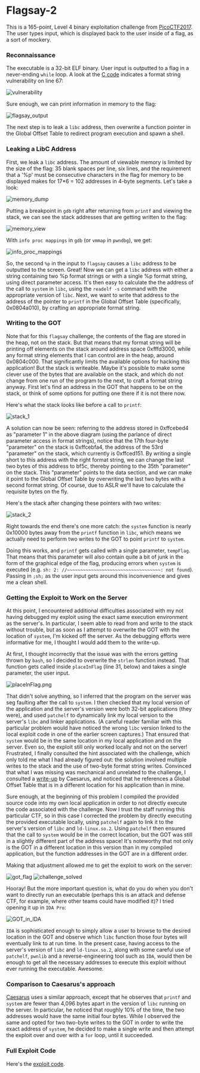 # Flagsay-2

This is a 165-point, Level 4 binary exploitation challenge from [PicoCTF2017](https://2017game.picoctf.com). The user types input, which is displayed back to the user inside of a flag, as a sort of mockery.

### Reconnaissance

The executable is a 32-bit ELF binary. User input is outputted to a flag in a never-ending `while` loop. A look at the [C code](./flagsay-2.c) indicates a format string vulnerability on line 67:

![vulnerability](./vulnerability.png)

Sure enough, we can print information in memory to the flag:

![flagsay_output](./flagsay_output.png)

The next step is to leak a `libc` address, then overwrite a function pointer in the Global Offset Table to redirect program execution and spawn a shell.

### Leaking a LibC Address

First, we leak a `libc` address. The amount of viewable memory is limited by the size of the flag: 35 blank spaces per line, six lines, and the requirement that a '%p' must be
consecutive characters in the flag for memory to be displayed makes for 17*6 = 102 addresses in 4-byte segments. Let's take a look:

![memory_dump](./memory_dump.png)

Putting a breakpoint in `gdb` right after returning from `printf` and viewing the stack, we can see the stack addresses that are getting written to the flag:

![memory_view](./memory_view.png)

With `info proc mappings` in `gdb` (or `vmmap` in `pwndbg`), we get:

![info_proc_mappings](./info_proc_mappings.png)

So, the second `%p` in the input to `flagsay` causes a `libc` address to be outputted to the screen. Great! Now we can get a `libc` address with either a string containing two %p format strings or with a single %p format string, using direct parameter access. It's then easy to calculate the the address of the call to `system` in `libc`, using the `readelf -s` command with the appropriate version of `libc`. Next, we want to write that address to the address of the pointer to `printf` in the Global Offset Table (specifically, 0x0804a010), by crafting an appropriate format string.

### Writing to the GOT

Note that for this `flagsay` challenge, the contents of the flag are stored in the heap, not on the stack. But that means that my format string will be printing off elements on the stack around address space 0xfffd3000, while any format string elements that I can control are in the heap, around 0x0804c000. That significantly limits the available options for hacking this application! But the stack is writeable. Maybe it's possible to make some clever use of the bytes that are available on the stack, and which do not change from one run of the program to the next, to craft a format string anyway. First let's find an address in the GOT that happens to be on the stack, or think of some options for putting one there if it is not there now.

Here's what the stack looks like before a call to `printf`:

![stack_1](./stack_1.png)

A solution can now be seen: referring to the address stored in 0xffcebed4 as "parameter 1" in the above diagram (using the parlance of direct parameter access in format strings), notice that the 17th four-byte "parameter" on the stack is 0xffcebfa4, the address of the 53rd "parameter" on the stack, which currently is 0xffced151. By writing a single short to this address with the right format string, we can
change the last two bytes of this address to bf5c, thereby pointing to the 35th "parameter" on the stack. This "parameter" points to the data section, and we can make it point to the Global Offset Table by overwriting the last two bytes with a second format string. Of course, due to ASLR we'll have to calculate the requisite bytes on the fly.

Here's the stack after changing these pointers with two writes:

![stack_2](./stack_2.png)

Right towards the end there's one more catch: the `system` function is nearly 0x10000 bytes away from the `printf` function in `libc`, which means we actually need to perform two writes to the GOT to point `printf` to `system`.

Doing this works, and `printf` gets called with a single parameter, `tempFlag`. That means that this parameter will also contain quite a bit of junk in the form of the graphical edge of the flag, producing errors when `system` is executed (e.g. `sh: 2: //~~~~~~~~~~~~~~~~~~~~~~~~~~~~~~~~~~~: not found`). Passing in `;sh;` as the user input gets around this inconvenience and gives me a clean shell.

### Getting the Exploit to Work on the Server

At this point, I encountered additional difficulties associated with my not having debugged my exploit using the exact same execution environment as the server's. In particular, I seem able to read from and write to the stack without trouble, but as soon as I attempt to overwrite the GOT with the location of `system`, I'm kicked off the server. As the debugging efforts were informative for me, I thought I would add them to the write-up.

At first, I thought incorrectly that the issue was with the errors getting thrown by `bash`, so I decided to overwrite the `strlen` function instead. That function gets called inside `placeInFlag` (line 31, below) and takes a single parameter, the user input.

![placeInFlag.png](./placeInFlag.png)

That didn't solve anything, so I inferred that the program on the server was seg faulting after the call to `system`. I then checked that my local version of the application and the server's version were both 32-bit applications (they were), and used `patchelf` to dynamically link my local version to the server's `libc` and linker applications. (A careful reader familiar with this particular problem would have noticed the wrong `libc` version linked to the local exploit code in one of the earlier screen captures.) That ensured that `system` would be in the same location in my local application and on the server. Even so, the exploit still only worked locally and not on the server! Frustrated, I finally consulted the hint associated with the challenge, which only told me what I had already figured out: the solution involved multiple writes to the stack and the use of two-byte format string writes. Convinced that what I was missing was mechanical and unrelated to the challenge, I consulted a  [write-up](https://github.com/Caesurus/PicoCTF2017/blob/master/L4_flagsay2/exploit.py) by Caesarus, and noticed that he references a Global Offset Table that is in a different location for his application than in mine.

Sure enough, at the beginning of this problem I compiled the provided source code into my own local application in order to not directly execute the code associated with the challenge. Now I trust the staff running this particular CTF, so in this case I corrected the problem by directly executing the provided executable locally, using `patchelf` again to link it to the server's version of `libc` and `ld-linux.so.2`. Using `patchelf` then ensured that the call to `system` would be in the correct location, but the GOT was still in a slightly different part of the address space!  It's noteworthy that not only is the GOT in a different location in this version than in my compiled application, but the function addresses in the GOT are in a different order.

Making that adjustment allowed me to get the exploit to work on the server:

![got_flag](./got_flag.png)
![challenge_solved](./challenge_solved.png)

Hooray! But the more important question is, what do you do when you don't want to directly run an executable (perhaps this is an attack and defense CTF, for example, where other teams could have modified it)? I tried opening it up in `IDA Pro`:

![GOT_in_IDA](./GOT_in_IDA.png)

`IDA` is sophisticated enough to simply allow a user to browse to the desired location in the GOT and observe which `libc` function those four bytes will eventually link to at run time. In the present case, having access to the server's version of `libc` and `ld-linux.so.2`, along with some careful use of `patchelf`, `pwnlib` and a reverse-engineering tool such as `IDA`, would then be enough to get all the necessary addresses to execute this exploit without ever running the executable. Awesome.

### Comparison to Caesarus's approach

[Caesarus](https://github.com/Caesurus/PicoCTF2017/tree/master/L4_flagsay2) uses a similar approach, except that he observes that `printf` and `system` are fewer than 4,096 bytes apart in the version of `libc` running on the server. In particular, he noticed that roughly 10% of the time, the two addresses would have the same initial four bytes. While I observed the same and opted for two two-byte writes to the GOT in order to write the exact address of `system`, he decided to make a single write and then attempt the exploit over and over with a `for` loop, until it succeeded.

### Full Exploit Code

Here's the [exploit code](./exploit_flagsay_2.py).

